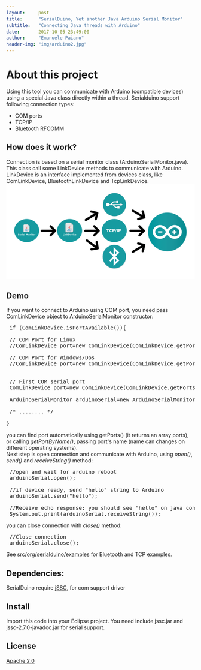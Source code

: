 ```yaml
---
layout:     post
title:      "SerialDuino, Yet another Java Arduino Serial Monitor"
subtitle:   "Connecting Java threads with Arduino"
date:       2017-10-05 23:49:00
author:     "Emanuele Paiano"
header-img: "img/arduino2.jpg"
---
```


<h1 class="section-heading">About this project</h1>
Using this tool you can communicate with Arduino (compatible devices) using a special Java class directly within a thread.
Serialduino support following connection types:
<ul>
<li>COM ports</li>
<li>TCP/IP</li>
<li>Bluetooth RFCOMM</li>
</ul>

<h2 class="section-heading">How does it work?</h2>
Connection is based on a serial monitor class (ArduinoSerialMonitor.java). This class call some LinkDevice methods to communicate with Arduino. 
LinkDevice is an interface implemented from devices class, like ComLinkDevice, BluetoothLinkDevice and TcpLinkDevice.

<img src="https://github.com/emanuelepaiano/serialduino/blob/master/img/image.jpg?raw=true">

<h2 class="section-heading">Demo</h2>

If you want to connect to Arduino using COM port, you need pass ComLinkDevice object to ArduinoSerialMonitor constructor:

<pre>
 if (ComLinkDevice.isPortAvailable()){
		
 // COM Port for Linux
 //ComLinkDevice port=new ComLinkDevice(ComLinkDevice.getPortByName("ttyUSB0"), ComLinkDevice.BAUDRATE_9600);
		
 // COM Port for Windows/Dos
 //ComLinkDevice port=new ComLinkDevice(ComLinkDevice.getPortByName("COM1"), ComLinkDevice.BAUDRATE_9600);
		
		
 // First COM serial port
 ComLinkDevice port=new ComLinkDevice(ComLinkDevice.getPorts()[0], ComLinkDevice.BAUDRATE_9600);
		
 ArduinoSerialMonitor arduinoSerial=new ArduinoSerialMonitor(port);
		
 /* ........ */
			
}
</pre>

you can find port automatically using getPorts() (it returns an array ports), or calling <i>getPortByName()</i>, passing port's name (name can changes on different operating systems). 
<br>Next step is open connection and communicate with Arduino, using <i>open()</i>, <i>send()</i> and <i>receiveString()</i> method:
<pre>
 //open and wait for arduino reboot
 arduinoSerial.open();

 //if device ready, send "hello" string to Arduino
 arduinoSerial.send("hello");

 //Receive echo response: you should see "hello" on java console
 System.out.print(arduinoSerial.receiveString());
</pre>

you can close connection with <i>close()</i> method:

<pre>
 //Close connection
 arduinoSerial.close();
</pre>


See <a href="https://github.com/emanuelepaiano/serialduino/tree/master/src/org/serialduino/examples">src/org/serialduino/examples</a> for Bluetooth and TCP examples.

<h2 class="section-heading"> Dependencies:</h2> 
SerialDuino require <a href="https://code.google.com/archive/p/java-simple-serial-connector/">jSSC</a>, for com support driver

<h2 class="section-heading">Install</h2>
Import this code into your Eclipse project. You need include jssc.jar and jssc-2.7.0-javadoc.jar for serial support. 

<h2 class="section-heading">License</h2>
<a href="http://www.apache.org/licenses/LICENSE-2.0">Apache 2.0</a>

